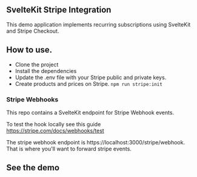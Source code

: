 SvelteKit Stripe Integration
----------------------------

This demo application implements recurring subscriptions using SvelteKit and Stripe Checkout.

## How to use.

* Clone the project
* Install the dependencies
* Update the .env file with your Stripe public and private keys.
* Create products and prices on Stripe.
  `npm run stripe:init`

### Stripe Webhooks

This repo contains a SvelteKit endpoint for Stripe Webhook events.

To test the hook locally see this guide https://stripe.com/docs/webhooks/test

The stripe webhook endpoint is https://localhost:3000/stripe/webhook. That is where you'll want to forward stripe events.

## See the demo
